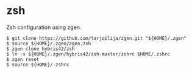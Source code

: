 zsh
===

Zsh configuration using zgen.

```
$ git clone https://github.com/tarjoilija/zgen.git "${HOME}/.zgen"
$ source ${HOME}/.zgen/zgen.zsh
$ zgen clone hybris42/zsh
$ ln -s ${HOME}/.zgen/hybris42/zsh-master/zshrc $HOME/.zshrc
$ zgen reset
$ source ${HOME}/.zshrc
```
